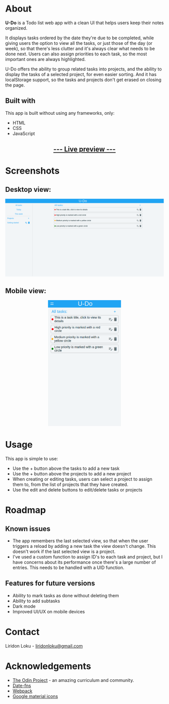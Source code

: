 # About

**U-Do** is a Todo list web app with a clean UI that helps users keep their notes organized.

It displays tasks ordered by the date they're due to be completed, while giving users the option to view all the tasks, or just those of the day (or week), so that there's less clutter and it's always clear what needs to be done next.
Users can also assign priorities to each task, so the most important ones are always highlighted.

U-Do offers the ability to group related tasks into projects, and the ability to display the tasks of a selected project, for even easier sorting. And it has localStorage support, so the tasks and projects don't get erased on closing the page.

## Built with

This app is built without using any frameworks, only:

- HTML
- CSS
- JavaScript


## [<p style="text-align: center">--- Live preview ---</p>](https://liridonloku.github.io/todo/)

# Screenshots
## Desktop view:
![Desktop screenshot](screenshot.png)
## Mobile view:
<p style="text-align: center"><img src="mobile.png" alt="Mobile screenshot" height="400"/></p>


# Usage

This app is simple to use:

- Use the + button above the tasks to add a new task
- Use the + button above the projects to add a new project
- When creating or editing tasks, users can select a project to assign them to, from the list of projects that they have created.
- Use the edit and delete buttons to edit/delete tasks or projects

# Roadmap

## Known issues
- The app remembers the last selected view, so that when the user triggers a reload by adding a new task the view doesn't change. This doesn't work if the last selected view is a project.
- I've used a custom function to assign ID's to each task and project, but I have concerns about its performance once there's a large number of entries. This needs to be handled with a UID function.

## Features for future versions

- Ability to mark tasks as done without deleting them
- Ability to add subtasks
- Dark mode
- Improved UI/UX on mobile devices

# Contact

Liridon Loku - liridonloku@gmail.com

# Acknowledgements

- [The Odin Project](https://theodinproject.com) - an amazing curriculum and community.
- [Date-fns](https://date-fns.org/)
- [Webpack](https://webpack.js.org/)
- [Google material icons](https://fonts.google.com/icons)

